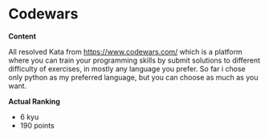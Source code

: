 # Codewars

**Content**

All resolved Kata from https://www.codewars.com/ which is a platform where you can train your programming skills by submit solutions to different difficulty of exercises, in mostly any language you prefer.
So far i chose only python as my preferred language, but you can choose as much as you want.
  
**Actual Ranking**

  * 6 kyu
  * 190 points
